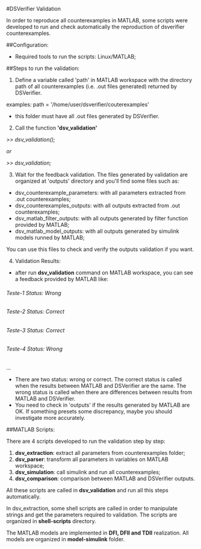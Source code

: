 #DSVerifier Validation

In order to reproduce all counterexamples in MATLAB, some scripts were developed to run and check automatically the reproduction of dsverifier counterexamples.

##Configuration:

* Required tools to run the scripts: Linux/MATLAB;

##Steps to run the validation:

1) Define a variable called 'path' in MATLAB workspace with the directory path of all counterexamples (i.e. .out files generated) returned by DSVerifier.

examples: 
path = '/home/user/dsverifier/couterexamples'

* this folder must have all .out files generated by DSVerifier.

2) Call the function **'dsv_validation'**

*>> dsv_validation();*

*or*

*>> dsv_validation;*

3) Wait for the feedback validation. The files generated by validation are organized at 'outputs' directory and you'll find some files such as:

* dsv_counterexample_parameters: with all parameters extracted from .out counterexamples;
* dsv_counterexamples_outputs: with all outputs extracted from .out counterexamples;
* dsv_matlab_filter_outputs: with all outputs generated by filter function provided by MATLAB;
* dsv_matlab_model_outputs: with all outputs generated by simulink models runned by MATLAB;

You can use this files to check and verify the outputs validation if you want.

4) Validation Results:
* after run **dsv_validation** command on MATLAB workspace, you can see a feedback provided by MATLAB like:

###### Teste-1 Status: Wrong
###### Teste-2 Status: Correct
###### Teste-3 Status: Correct
###### Teste-4 Status: Wrong
...

* There are two status: wrong or correct. The correct status is called when the results between MATLAB and DSVerifier are the same. The wrong status is called when there are differences  between results from MATLAB and DSVerifier.
* You need to check in 'outputs' if the results generated by MATLAB are OK. If something presets some discrepancy, maybe you should investigate more accurately.

##MATLAB Scripts:

There are 4 scripts developed to run the validation step by step:

1. **dsv_extraction**: extract all parameters from counterexamples folder;
2. **dsv_parser**: transform all parameters in variables on MATLAB workspace;
3. **dsv_simulation**: call simulink and run all counterexamples;
4. **dsv_comparison**: comparison between MATLAB and DSVerifier outputs.

All these scripts are called in **dsv_validation** and run all this steps automatically.

In dsv_extraction, some shell scripts are called in order to manipulate strings and get the parameters required to validation. The scripts are organized in **shell-scripts** directory.

The MATLAB models are implemented in **DFI, DFII and TDII** realization. All models are organized in **model-simulink** folder.
